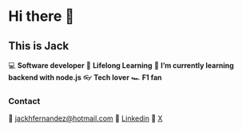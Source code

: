 # Hi there 👋

## This is Jack

💻 **Software developer**
📝 **Lifelong Learning**
🌱 **I’m currently learning backend with node.js**
👓 **Tech lover**
🏎️ **F1 fan**

### Contact
📧 jackhfernandez@hotmail.com 
🔗 [Linkedin](https://www.linkedin.com/in/jackhfernandez/)
🔗 [X](https://twitter.com/jackfernandezr)
